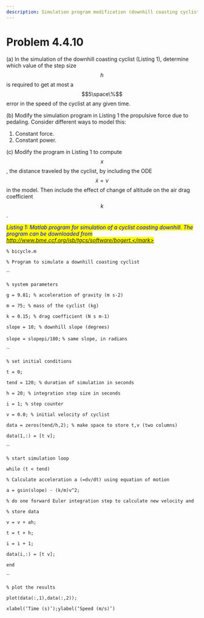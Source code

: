 ```yaml
---
description: Simulation program modification (downhill coasting cyclist).
---
```


# Problem 4.4.10

(a) In the simulation of the downhill coasting cyclist (Listing 1), determine which value of the step size $$h$$ is required to get at most a $$5\space\%$$ error in the speed of the cyclist at any given time.

(b) Modify the simulation program in Listing 1 the propulsive force due to pedaling. Consider different ways to model this:&#x20;

1. Constant force.
2. Constant power.

(c) Modify the program in Listing 1 to compute $$x$$, the distance traveled by the cyclist, by including the ODE $$\dot{x}=ν$$ in the model. Then include the effect of change of altitude on the air drag coefficient $$k$$.



_<mark style="color:blue;">Listing 1: Matlab program for simulation of a cyclist coasting downhill. The program can be downloaded from http://www.bme.ccf.org/isb/tgcs/software/bogert.</mark>_

`% bicycle.m`&#x20;

`% Program to simulate a downhill coasting cyclist`&#x20;

``

`% system parameters`&#x20;

`g = 9.81; % acceleration of gravity (m s-2)`&#x20;

`m = 75; % mass of the cyclist (kg)`&#x20;

`k = 0.15; % drag coefficient (N s m-1)`&#x20;

`slope = 10; % downhill slope (degrees)`&#x20;

`slope = slopepi/180;` _<mark style="color:blue;"></mark>_ `% same slope, in radians`&#x20;

``

`% set initial conditions`&#x20;

`t = 0;`&#x20;

`tend = 120; % duration of simulation in seconds`&#x20;

`h = 20; % integration step size in seconds`&#x20;

`i = 1; % step counter`&#x20;

`v = 0.0; % initial velocity of cyclist`&#x20;

`data = zeros(tend/h,2); % make space to store t,v (two columns)`&#x20;

`data(1,:) = [t v];`&#x20;

``

`% start simulation loop`&#x20;

`while (t < tend)`&#x20;

`% Calculate acceleration a (=dv/dt) using equation of motion`&#x20;

`a = gsin(slope) - (k/m)v^2;`&#x20;

`% do one forward Euler integration step to calculate new velocity and`&#x20;

`% store data`&#x20;

`v = v + ah;`&#x20;

`t = t + h;`&#x20;

`i = i + 1;`&#x20;

`data(i,:) = [t v];`&#x20;

`end`&#x20;

``

`% plot the results`&#x20;

`plot(data(:,1),data(:,2));`&#x20;

`xlabel(‘Time (s)’);ylabel(‘Speed (m/s)’)`
